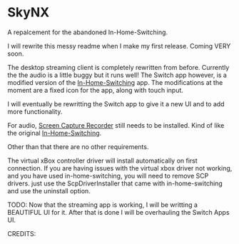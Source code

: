 # SkyNX
A repalcement for the abandoned In-Home-Switching.

I will rewrite this messy readme when I make my first release. Coming VERY soon.


The desktop streaming client is completely rewritten from before. Currently the the audio is a little buggy but it runs well!
The Switch app however, is a modified version of the [In-Home-Switching](https://github.com/jakibaki/In-Home-Switching/blob/master/README.md) app. The modifications at the moment are a fixed icon for the app, along with touch input.

I will eventually be rewritting the Switch app to give it a new UI and to add more functionality.

For audio, [Screen Capture Recorder](https://github.com/rdp/screen-capture-recorder-to-video-windows-free/releases) still needs to be installed. Kind of like the original [In-Home-Switching](https://github.com/jakibaki/In-Home-Switching/blob/master/README.md).

Other than that there are no other requirements. 

The virtual xBox controller driver will install automatically on first connection.
If you are having issues with the virtual xbox driver not working, and you have used in-home-switching, you will need to remove SCP drivers. just use the ScpDriverInstaller that came with in-home-switching and use the uninstall option.

TODO:
Now that the streaming app is working, I will be writting a BEAUTIFUL UI for it.
After that is done I will be overhauling the Switch Apps UI.

CREDITS:

